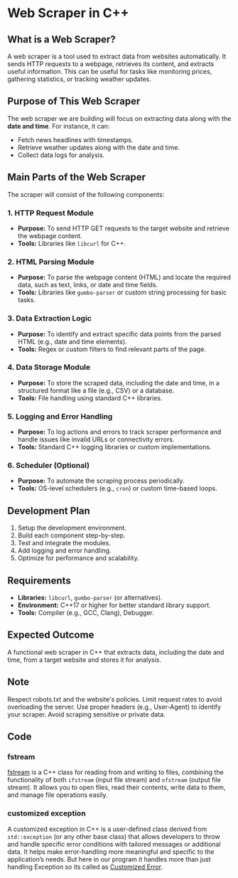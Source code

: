 # Web Scraper in C++

## What is a Web Scraper?
A web scraper is a tool used to extract data from websites automatically. It sends HTTP requests to a webpage, retrieves its content, and extracts useful information. This can be useful for tasks like monitoring prices, gathering statistics, or tracking weather updates.

## Purpose of This Web Scraper
The web scraper we are building will focus on extracting data along with the **date and time**. For instance, it can:
- Fetch news headlines with timestamps.
- Retrieve weather updates along with the date and time.
- Collect data logs for analysis.

## Main Parts of the Web Scraper
The scraper will consist of the following components:

### 1. HTTP Request Module
- **Purpose:** To send HTTP GET requests to the target website and retrieve the webpage content.
- **Tools:** Libraries like `libcurl` for C++.

### 2. HTML Parsing Module
- **Purpose:** To parse the webpage content (HTML) and locate the required data, such as text, links, or date and time fields.
- **Tools:** Libraries like `gumbo-parser` or custom string processing for basic tasks.

### 3. Data Extraction Logic
- **Purpose:** To identify and extract specific data points from the parsed HTML (e.g., date and time elements).
- **Tools:** Regex or custom filters to find relevant parts of the page.

### 4. Data Storage Module
- **Purpose:** To store the scraped data, including the date and time, in a structured format like a file (e.g., CSV) or a database.
- **Tools:** File handling using standard C++ libraries.

### 5. Logging and Error Handling
- **Purpose:** To log actions and errors to track scraper performance and handle issues like invalid URLs or connectivity errors.
- **Tools:** Standard C++ logging libraries or custom implementations.

### 6. Scheduler (Optional)
- **Purpose:** To automate the scraping process periodically.
- **Tools:** OS-level schedulers (e.g., `cron`) or custom time-based loops.

## Development Plan
1. Setup the development environment.
2. Build each component step-by-step.
3. Test and integrate the modules.
4. Add logging and error handling.
5. Optimize for performance and scalability.

## Requirements
- **Libraries:** `libcurl`, `gumbo-parser` (or alternatives).
- **Environment:** C++17 or higher for better standard library support.
- **Tools:** Compiler (e.g., GCC, Clang), Debugger.

## Expected Outcome
A functional web scraper in C++ that extracts data, including the date and time, from a target website and stores it for analysis.

## Note

Respect robots.txt and the website's policies.
Limit request rates to avoid overloading the server.
Use proper headers (e.g., User-Agent) to identify your scraper.
Avoid scraping sensitive or private data.

## Code

### fstream

[fstream](./markdown/fstream.md) is a C++ class for reading from and writing to files, combining the functionality of both `ifstream` (input file stream) and `ofstream` (output file stream). It allows you to open files, read their contents, write data to them, and manage file operations easily.

### customized exception 

A customized exception in C++ is a user-defined class derived from `std::exception` (or any other base class) that allows developers to throw and handle specific error conditions with tailored messages or additional data. It helps make error-handling more meaningful and specific to the application’s needs. But here in our program it handles more than just handling Exception so its called as [Customized Error](./markdown/error.md).